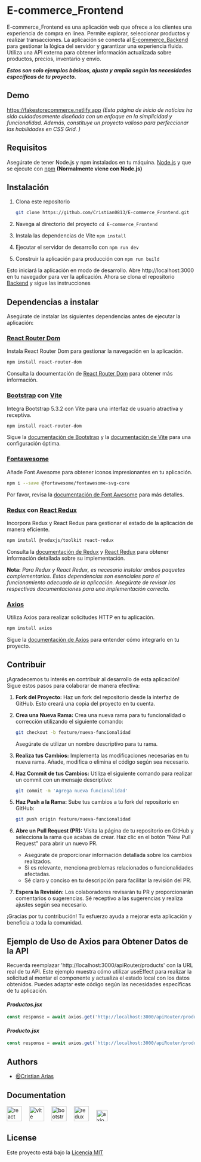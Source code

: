 # E-commerce_Frontend

E-commerce_Frontend es una aplicación web que ofrece a los clientes una experiencia de compra en línea. Permite explorar, seleccionar productos y realizar transacciones. La aplicación se conecta al [E-commerce_Backend](https://github.com/Cristian0813/E-commerce_Backend.git) para gestionar la lógica del servidor y garantizar una experiencia fluida. Utiliza una API externa para obtener información actualizada sobre productos, precios, inventario y envío.

**_Estos son solo ejemplos básicos, ajusta y amplía según las necesidades específicas de tu proyecto._**

## Demo

https://fakestorecommerce.netlify.app
*(Esta página de inicio de noticias ha sido cuidadosamente diseñada con un enfoque en la simplicidad y funcionalidad. Además, constituye un proyecto valioso para perfeccionar las habilidades en CSS Grid. )*

## Requisitos
Asegúrate de tener Node.js y npm instalados en tu máquina.
[Node.js](https://nodejs.org/en) y que se ejecute con
[npm](https://www.npmjs.com/) **(Normalmente viene con Node.js)**

## Instalación
1. Clona este repositorio

    ```bash
    git clone https://github.com/Cristian0813/E-commerce_Frontend.git
    ```
1. Navega al directorio del proyecto ```cd E-commerce_Frontend```
1. Instala las dependencias de Vite ```npm install```
1. Ejecutar el servidor de desarrollo con ```npm run dev```
1. Construir la aplicación para producción con ```npm run build```

Esto iniciará la aplicación en modo de desarrollo. Abre http://localhost:3000 en tu navegador para ver la aplicación. Ahora se clona el repositorio [Backend](https://github.com/Cristian0813/E-commerce_Backend.git) y sigue las instrucciones

## Dependencias a instalar
Asegúrate de instalar las siguientes dependencias antes de ejecutar la aplicación:

### [React Router Dom](https://reactrouter.com/)
Instala React Router Dom para gestionar la navegación en la aplicación.

```bash
npm install react-router-dom
```
Consulta la documentación de [React Router Dom](https://reactrouter.com/en/main) para obtener más información.

### [Bootstrap](https://getbootstrap.com/) con [Vite](https://vitejs.dev/)
Integra Bootstrap 5.3.2 con Vite para una interfaz de usuario atractiva y receptiva.
```bash
npm install react-router-dom
``` 
Sigue la [documentación de Bootstrap](https://getbootstrap.com/docs/5.3/getting-started/vite/) y la [documentación de Vite](https://vitejs.dev/guide/) para una configuración óptima.

### [Fontawesome](https://fontawesome.com/docs/web/use-with/react/) 
Añade Font Awesome para obtener iconos impresionantes en tu aplicación.
```bash
npm i --save @fortawesome/fontawesome-svg-core
``` 
Por favor, revisa la [documentación de Font Awesome](https://fontawesome.com/docs/web/use-with/react/) para más detalles.

### [Redux](https://redux.js.org/) con [React Redux](https://react-redux.js.org/)
Incorpora Redux y React Redux para gestionar el estado de la aplicación de manera eficiente.
```bash
npm install @reduxjs/toolkit react-redux
```
Consulta la [documentación de Redux](https://redux.js.org/introduction/getting-started) y [React Redux](https://react-redux.js.org/introduction/getting-started) para obtener información detallada sobre su implementación.

**Nota:** _Para Redux y React Redux, es necesario instalar ambos paquetes complementarios.
Estas dependencias son esenciales para el funcionamiento adecuado de la aplicación. Asegúrate de revisar las respectivas documentaciones para una implementación correcta._

### [Axios](https://axios-http.com/)
Utiliza Axios para realizar solicitudes HTTP en tu aplicación.
```bash
npm install axios
```
Sigue la [documentación de Axios](https://axios-http.com/docs/intro) para entender cómo integrarlo en tu proyecto.

## Contribuir

¡Agradecemos tu interés en contribuir al desarrollo de esta aplicación! Sigue estos pasos para colaborar de manera efectiva:

1. **Fork del Proyecto:** Haz un fork del repositorio desde la interfaz de GitHub. Esto creará una copia del proyecto en tu cuenta.

1. **Crea una Nueva Rama:** Crea una nueva rama para tu funcionalidad o corrección utilizando el siguiente comando:

    ```bash
    git checkout -b feature/nueva-funcionalidad
    ```

   Asegúrate de utilizar un nombre descriptivo para tu rama.

1. **Realiza tus Cambios:** Implementa las modificaciones necesarias en tu nueva rama. Añade, modifica o elimina el código según sea necesario.

1. **Haz Commit de tus Cambios:** Utiliza el siguiente comando para realizar un commit con un mensaje descriptivo:

    ```bash
    git commit -m 'Agrega nueva funcionalidad'
    ```

1. **Haz Push a la Rama:** Sube tus cambios a tu fork del repositorio en GitHub:

    ```bash
    git push origin feature/nueva-funcionalidad
    ```

1. **Abre un Pull Request (PR):** Visita la página de tu repositorio en GitHub y selecciona la rama que acabas de crear. Haz clic en el botón "New Pull Request" para abrir un nuevo PR.

   - Asegúrate de proporcionar información detallada sobre los cambios realizados.
   - Si es relevante, menciona problemas relacionados o funcionalidades afectadas.
   - Sé claro y conciso en tu descripción para facilitar la revisión del PR.

1. **Espera la Revisión:** Los colaboradores revisarán tu PR y proporcionarán comentarios o sugerencias. Sé receptivo a las sugerencias y realiza ajustes según sea necesario.

¡Gracias por tu contribución! Tu esfuerzo ayuda a mejorar esta aplicación y beneficia a toda la comunidad.

## Ejemplo de Uso de Axios para Obtener Datos de la API

Recuerda reemplazar 'http://localhost:3000/apiRouter/products' con la URL real de tu API. Este ejemplo muestra cómo utilizar useEffect para realizar la solicitud al montar el componente y actualiza el estado local con los datos obtenidos. Puedes adaptar este código según las necesidades específicas de tu aplicación.

#### _Productos.jsx_
```jsx
const response = await axios.get('http://localhost:3000/apiRouter/products', { withCredentials: true });
```
#### _Producto.jsx_
```jsx
const response = await axios.get(`http://localhost:3000/apiRouter/products/${id}`, { withCredentials: true });
```

## Authors

- [@Cristian Arias](https://www.github.com/Cristian0813)


## Documentation


<div align="left">
    <a href="https://es.react.dev/"><img src="https://cdn.jsdelivr.net/gh/devicons/devicon/icons/react/react-original.svg" height="40" alt="react logo"  /></a>
    <img width="12" />
    <a href="https://vitejs.dev/"><img src="https://skillicons.dev/icons?i=vite" height="40" alt="vite logo"  /></a>
    <img width="12" />
    <a href="https://getbootstrap.com/"><img src="https://cdn.jsdelivr.net/gh/devicons/devicon/icons/bootstrap/bootstrap-original.svg" height="40" alt="bootstrap logo"  /></a>
     <img width="12" />
    <a href="https://redux.js.org/"><img src="https://cdn.jsdelivr.net/gh/devicons/devicon/icons/redux/redux-original.svg" height="40" alt="redux logo"  /></a>
     <img width="12" />
    <a href="https://axios-http.com/"><img src="https://axios-http.com/assets/logo.svg" height="30" alt="axios logo"  /></a>
</div>

## License

Este proyecto está bajo la [Licencia MIT](https://choosealicense.com/licenses/mit/)


